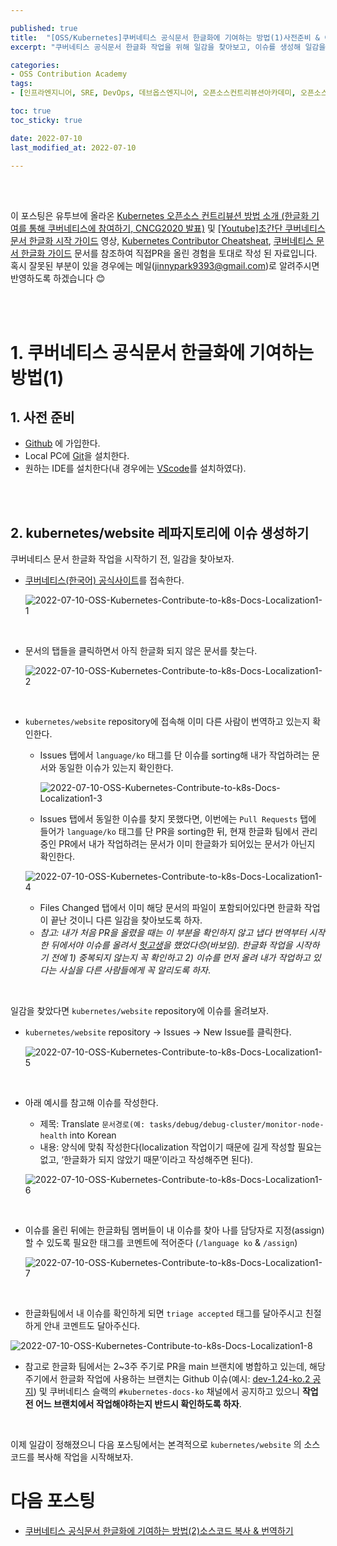 ```yaml
---

published: true
title:  "[OSS/Kubernetes]쿠버네티스 공식문서 한글화에 기여하는 방법(1)사전준비 & 이슈 생성하기"
excerpt: "쿠버네티스 공식문서 한글화 작업을 위해 일감을 찾아보고, 이슈를 생성해 일감을 할당받자"

categories:
- OSS Contribution Academy
tags:
- [인프라엔지니어, SRE, DevOps, 데브옵스엔지니어, 오픈소스컨트리뷰션아카데미, 오픈소스컨트리뷰션아카데미후기, 쿠버네티스한글화, 오픈소스컨트리뷰션방법, 쿠버네티스문서한글화, PR올리는법, 깃허브issue생성하는법]

toc: true
toc_sticky: true

date: 2022-07-10
last_modified_at: 2022-07-10

---
```


<br/><br/>

이 포스팅은 유투브에 올라온 [Kubernetes 오픈소스 컨트리뷰션 방법 소개 (한글화 기여를 통해 쿠버네티스에 참여하기, CNCG2020 발표)](https://www.youtube.com/watch?v=2JiKkPv_IGs) 및 [[Youtube]초간단 쿠버네티스 문서 한글화 시작 가이드](https://www.youtube.com/watch?v=OTl8HBjxIhc) 영상, [Kubernetes Contributor Cheatsheat](https://www.kubernetes.dev/docs/contributor-cheatsheet/), [쿠버네티스 문서 한글화 가이드](https://kubernetes.io/ko/docs/contribute/localization_ko/) 문서를 참조하여 직접PR을 올린 경험을 토대로 작성 된 자료입니다. 혹시 잘못된 부분이 있을 경우에는 메일(jinnypark9393@gmail.com)로 알려주시면 반영하도록 하겠습니다 😊

<br/><br/>

# 1. 쿠버네티스 공식문서 한글화에 기여하는 방법(1)

## 1. 사전 준비

- [Github](https://github.com/) 에 가입한다.
- Local PC에 [Git](http://git-scm.com/downloads)을 설치한다.
- 원하는 IDE를 설치한다(내 경우에는 [VScode](https://code.visualstudio.com/download)를 설치하였다).

<br/><br/>

## 2. kubernetes/website 레파지토리에 이슈 생성하기

쿠버네티스 문서 한글화 작업을 시작하기 전, 일감을 찾아보자.

- [쿠버네티스(한국어) 공식사이트](https://kubernetes.io/ko/docs/)를 접속한다.
    
    ![2022-07-10-OSS-Kubernetes-Contribute-to-k8s-Docs-Localization1-1](/assets/images/2022-07-10-OSS-Kubernetes-Contribute-to-k8s-Docs-Localization1/2022-07-10-OSS-Kubernetes-Contribute-to-k8s-Docs-Localization1-1.png)
    
<br/>

- 문서의 탭들을 클릭하면서 아직 한글화 되지 않은 문서를 찾는다.
    
    ![2022-07-10-OSS-Kubernetes-Contribute-to-k8s-Docs-Localization1-2](/assets/images/2022-07-10-OSS-Kubernetes-Contribute-to-k8s-Docs-Localization1/2022-07-10-OSS-Kubernetes-Contribute-to-k8s-Docs-Localization1-2.png)
    
<br/>

- `kubernetes/website` repository에 접속해 이미 다른 사람이 번역하고 있는지 확인한다.
    - Issues 탭에서 `language/ko` 태그를 단 이슈를 sorting해 내가 작업하려는 문서와 동일한 이슈가 있는지 확인한다.
        
        ![2022-07-10-OSS-Kubernetes-Contribute-to-k8s-Docs-Localization1-3](/assets/images/2022-07-10-OSS-Kubernetes-Contribute-to-k8s-Docs-Localization1/2022-07-10-OSS-Kubernetes-Contribute-to-k8s-Docs-Localization1-3.png)
        
    - Issues 탭에서 동일한 이슈를 찾지 못했다면, 이번에는 `Pull Requests` 탭에 들어가 `language/ko` 태그를 단 PR을 sorting한 뒤, 현재 한글화 팀에서 관리중인 PR에서 내가 작업하려는 문서가 이미 한글화가 되어있는 문서가 아닌지 확인한다.

    ![2022-07-10-OSS-Kubernetes-Contribute-to-k8s-Docs-Localization1-4](/assets/images/2022-07-10-OSS-Kubernetes-Contribute-to-k8s-Docs-Localization1/2022-07-10-OSS-Kubernetes-Contribute-to-k8s-Docs-Localization1-4.png)
        
    - Files Changed 탭에서 이미 해당 문서의 파일이 포함되어있다면 한글화 작업이 끝난 것이니 다른 일감을 찾아보도록 하자.
    - *참고: 내가 처음 PR을 올렸을 때는 이 부분을 확인하지 않고 냅다 번역부터 시작한 뒤에서야 이슈를 올려서 [헛고생](https://github.com/kubernetes/website/issues/34336)을 했었다😞(바보임). 한글화 작업을 시작하기 전에 1) 중복되지 않는지 꼭 확인하고 2) 이슈를 먼저 올려 내가 작업하고 있다는 사실을 다른 사람들에게 꼭 알리도록 하자*.

<br/>

일감을 찾았다면 `kubernetes/website` repository에 이슈를 올려보자.

- `kubernetes/website` repository → Issues → New Issue를 클릭한다.
    
    ![2022-07-10-OSS-Kubernetes-Contribute-to-k8s-Docs-Localization1-5](/assets/images/2022-07-10-OSS-Kubernetes-Contribute-to-k8s-Docs-Localization1/2022-07-10-OSS-Kubernetes-Contribute-to-k8s-Docs-Localization1-5.png)

<br/>

- 아래 예시를 참고해 이슈를 작성한다.
    - 제목: Translate `문서경로(예: tasks/debug/debug-cluster/monitor-node-health` into Korean
    - 내용: 양식에 맞춰 작성한다(localization 작업이기 때문에 길게 작성할 필요는 없고, ‘한글화가 되지 않았기 때문’이라고 작성해주면 된다).
    
    ![2022-07-10-OSS-Kubernetes-Contribute-to-k8s-Docs-Localization1-6](/assets/images/2022-07-10-OSS-Kubernetes-Contribute-to-k8s-Docs-Localization1/2022-07-10-OSS-Kubernetes-Contribute-to-k8s-Docs-Localization1-6.png)
    

<br/>

- 이슈를 올린 뒤에는 한글화팀 멤버들이 내 이슈를 찾아 나를 담당자로 지정(assign)할 수 있도록 필요한 태그를 코멘트에 적어준다 (`/language ko` & `/assign`)
    
    ![2022-07-10-OSS-Kubernetes-Contribute-to-k8s-Docs-Localization1-7](/assets/images/2022-07-10-OSS-Kubernetes-Contribute-to-k8s-Docs-Localization1/2022-07-10-OSS-Kubernetes-Contribute-to-k8s-Docs-Localization1-7.png)
    
<br/>

- 한글화팀에서 내 이슈를 확인하게 되면 `triage accepted` 태그를 달아주시고 친절하게 안내 코멘트도 달아주신다.

![2022-07-10-OSS-Kubernetes-Contribute-to-k8s-Docs-Localization1-8](/assets/images/2022-07-10-OSS-Kubernetes-Contribute-to-k8s-Docs-Localization1/2022-07-10-OSS-Kubernetes-Contribute-to-k8s-Docs-Localization1-8.png)

- 참고로 한글화 팀에서는 2~3주 주기로 PR을 main 브랜치에 병합하고 있는데, 해당 주기에서 한글화 작업에 사용하는 브랜치는 Github 이슈(예시: [dev-1.24-ko.2 공지](https://github.com/kubernetes/website/issues/34901)) 및 쿠버네티스 슬랙의  `#kubernetes-docs-ko` 채널에서 공지하고 있으니 **작업 전 어느 브랜치에서 작업해야하는지 반드시 확인하도록 하자**.

<br/>

이제 일감이 정해졌으니 다음 포스팅에서는 본격적으로 `kubernetes/website` 의 소스코드를 복사해 작업을 시작해보자.

# 다음 포스팅

- [쿠버네티스 공식문서 한글화에 기여하는 방법(2)소스코드 복사 & 번역하기](https://jinnypark9393.github.io/oss%20contribution%20academy/OSS-Kubernetes-Contribute-to-k8s-Docs-Localization1/)

<br/><br/>